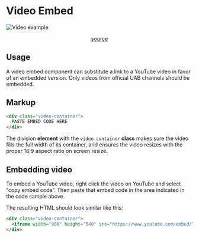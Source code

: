 # Video Embed

![Video example](/linear/video.png)

<p style="text-align: center;">
<a href="https://github.com/UAB-IT/linear/blob/master/src/scss/02-base/_media.scss" target="_blank">source</a>
</p>

## Usage

A video embed component can substitute a link to a YouTube video in favor of an embedded version. Only videos from official UAB channels should be embedded.

## Markup

```html
<div class="video-container">
  PASTE EMBED CODE HERE
</div>
```

The division **element** with the `video-container` **class** makes sure the video fills the full width of its container, and ensures the video resizes with the proper 16:9 aspect ratio on screen resize.

## Embedding video

To embed a YouTube video, right click the video on YouTube and select “copy embed code”. Then paste that embed code in the area indicated in the code sample above.

The resulting HTML should look similar like this:

```html
<div class="video-container">
  <iframe width="960" height="540" src="https://www.youtube.com/embed/Tlt6S8gofuI" frameborder="0" allow="accelerometer; autoplay; encrypted-media; gyroscope; picture-in-picture" allowfullscreen></iframe>
</div>
```
